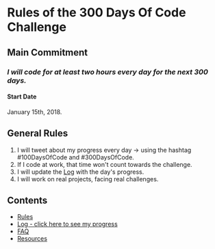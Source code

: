 # Rules of the 300 Days Of Code Challenge

## Main Commitment
### *I will code for at least two hours every day for the next 300 days.*

#### Start Date
January 15th, 2018.

## General Rules
1. I will tweet about my progress every day -> using the hashtag #100DaysOfCode and #300DaysOfCode.
2. If I code at work, that time won't count towards the challenge.
3. I will update the [Log](log.md) with the day's progress.
4. I will work on real projects, facing real challenges.

## Contents
* [Rules](rules.md)
* [Log - click here to see my progress](log.md)
* [FAQ](FAQ.md)
* [Resources](resources.md)
